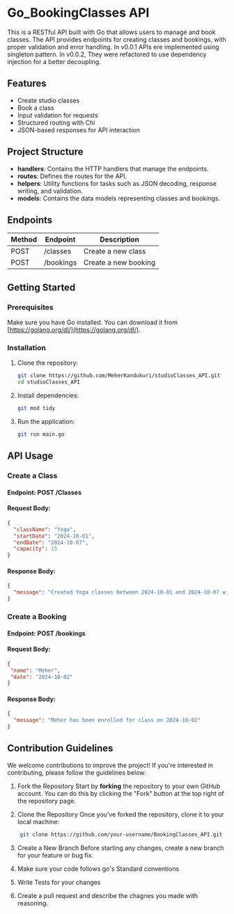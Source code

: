 # Go_BookingClasses API

This is a RESTful API built with Go that allows users to manage and book classes. The API provides endpoints for creating classes and bookings, with proper validation and error handling. 
In v0.0.1 APIs ere implemented using singleton pattern. In v0.0.2, They were refactored to use dependency injection for a better decoupling.

## Features

- Create studio classes
- Book a class
- Input validation for requests
- Structured routing with Chi
- JSON-based responses for API interaction

## Project Structure

- **handlers**: Contains the HTTP handlers that manage the endpoints.
- **routes**: Defines the routes for the API.
- **helpers**: Utility functions for tasks such as JSON decoding, response writing, and validation.
- **models**: Contains the data models representing classes and bookings.

## Endpoints

| Method | Endpoint      | Description                     |
|--------|---------------|---------------------------------|
| POST   | /classes      | Create a new class              |
| POST   | /bookings     | Create a new booking            |

## Getting Started

### Prerequisites

Make sure you have Go installed. You can download it from [https://golang.org/dl/](https://golang.org/dl/).

### Installation

1. Clone the repository:

   ```bash
   git clone https://github.com/MeherKandukuri/studioClasses_API.git
   cd studioClasses_API

2. Install dependencies:

    ```bash
    git mod tidy

3. Run the application:

    ```bash
    git run main.go

## API Usage

### Create a Class

#### Endpoint: POST /Classes

#### Request Body:
```json
{
  "className": "Yoga",
  "startDate": "2024-10-01",
  "endDate": "2024-10-07",
  "capacity": 15
}
```

#### Response Body:
```json
{
  "message": "Created Yoga classes between 2024-10-01 and 2024-10-07 with Capacity: 15"
}
```


### Create a Booking

#### Endpoint: POST /bookings

#### Request Body:
```json
{
 "name": "Meher",
 "date": "2024-10-02"
}
```

#### Response Body:
```json
{
  "message": "Meher has been enrolled for class on 2024-10-02"
}
```
## Contribution Guidelines

We welcome contributions to improve the project! If you're interested in contributing, please follow the guidelines below:

1. Fork the Repository
Start by **forking** the repository to your own GitHub account. You can do this by clicking the "Fork" button at the top right of the repository page.

2. Clone the Repository
Once you've forked the repository, clone it to your local machine:

```bash
    git clone https://github.com/your-username/BookingClasses_API.git
```

3. Create a New Branch
Before starting any changes, create a new branch for your feature or bug fix.

4. Make sure your code follows go's  Standard conventions

5. Write Tests for your changes

6. Create a pull request and describe the chagnes you made with reasoning.





